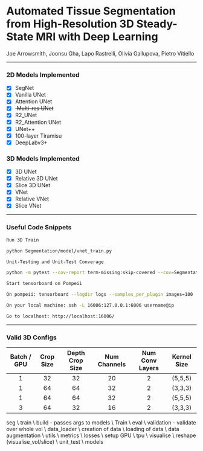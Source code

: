 # Automated Tissue Segmentation from High-Resolution 3D Steady-State MRI with Deep Learning

Joe Arrowsmith, Joonsu Gha, Lapo Rastrelli, Olivia Gallupova, Pietro Vitiello

---

### 2D Models Implemented

- [x] SegNet 
- [x] Vanilla UNet 
- [x] Attention UNet
- [x] <del> Multi-res UNet </del>
- [x] R2_UNet
- [x] R2_Attention UNet
- [x] UNet++
- [x] 100-layer Tiramisu
- [x] DeepLabv3+ 

### 3D Models Implemented

- [x] 3D UNet
- [x] Relative 3D UNet
- [x] Slice 3D UNet
- [x] VNet
- [x] Relative VNet
- [x] Slice VNet

---

### Useful Code Snippets

``` Bash
Run 3D Train

python Segmentation/model/vnet_train.py
```

``` Bash
Unit-Testing and Unit-Test Converage

python -m pytest --cov-report term-missing:skip-covered --cov=Segmentation && coverage html && open ./htmlcov.index.html
```

``` Bash
Start tensorboard on Pompeii

On pompeii: tensorboard --logdir logs --samples_per_plugin images=100

On your local machine: ssh -L 16006:127.0.0.1:6006 username@ip

Go to localhost: http://localhost:16006/
```

---

### Valid 3D Configs

Batch / GPU | Crop Size | Depth Crop Size | Num Channels | Num Conv Layers | Kernel Size
:----------:|:--------:|:---------------:|:------------:|:---------------:|:----------:
1 | 32 | 32 | 20 | 2  | (5,5,5)
1 | 64 | 64 | 32 | 2  | (3,3,3)
1 | 64 | 64 | 32 | 2  | (5,5,5)
3 | 64 | 32 | 16 | 2  | (3,3,3)


seg
\ train
    \ build - passes args to models
    \ Train
\ eval
    \ validation - validate over whole vol
\ data_loader
    \ creation of data
    \ loading of data
    \ data augmentation
\ utils
    \ metrics
    \ losses
    \ setup GPU \ tpu
\ visualise
    \ reshape (visualise_vol/slice)
\ unit_test
\ models

